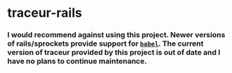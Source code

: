 # traceur-rails

### I would recommend against using this project. Newer versions of rails/sprockets provide support for [`babel`](https://babeljs.io/). The current version of traceur provided by this project is out of date and I have no plans to continue maintenance.
